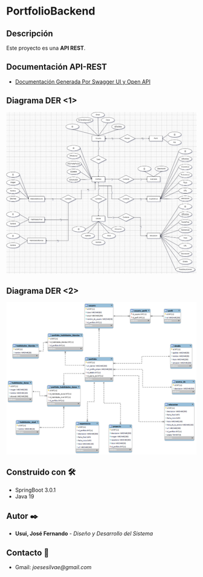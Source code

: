 # PortfolioBackend

## Descripción

Este proyecto es una <b>API REST</b>.

## Documentación <b>API-REST</b>

* [Documentación Generada Por Swagger UI y Open API](https://portfoliobackend-devusuisama.onrender.com/swagger-ui-devusuisama.document)

## Diagrama DER <1>

![ScreenShot](sql/DERPortfolio.drawio.png)

## Diagrama DER <2>

![ScreenShot](sql/DiagramaDeTablas.png)

## Construido con 🛠️

* SpringBoot 3.0.1
* Java 19

## Autor ✒️
* **Usui, José Fernando** - *Diseño y Desarrollo del Sistema*

## Contacto 📱
* Gmail: _joesesilvae@gmail.com_